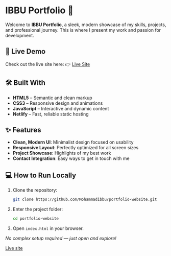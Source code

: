 

# IBBU Portfolio 🌟

Welcome to **IBBU Portfolio**, a sleek, modern showcase of my skills, projects, and professional journey. This is where I present my work and passion for development.

## 🚀 Live Demo

Check out the live site here:
👉 [Live Site](https://ibbu-portfolio.netlify.app)

## 🛠 Built With

* **HTML5** – Semantic and clean markup
* **CSS3** – Responsive design and animations
* **JavaScript** – Interactive and dynamic content
* **Netlify** – Fast, reliable static hosting

## ✨ Features

* **Clean, Modern UI**: Minimalist design focused on usability
* **Responsive Layout**: Perfectly optimized for all screen sizes
* **Project Showcase**: Highlights of my best work
* **Contact Integration**: Easy ways to get in touch with me



## 💻 How to Run Locally

1. Clone the repository:

   ```bash
   git clone https://github.com/Mohammadibbu/portfolio-website.git
   ```
2. Enter the project folder:

   ```bash
   cd portfolio-website
   ```
3. Open `index.html` in your browser.

*No complex setup required — just open and explore!*







[Live site](https://ibbu-portfolio.netlify.app/)


